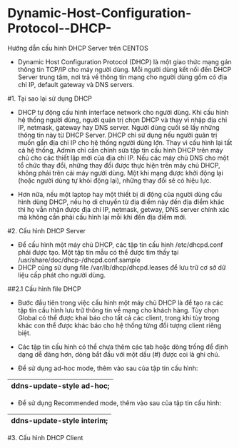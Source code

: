 # Dynamic-Host-Configuration-Protocol--DHCP-
Hướng dẫn cấu hình DHCP Server trên CENTOS

- Dynamic Host Configuration Protocol (DHCP) là một giao thức mạng gán thông tin TCP/IP cho máy người dùng. Mỗi người dùng kết nối đến DHCP Server trung tâm, nơi trả về thông tin mạng cho người dùng gồm có địa chỉ IP, default gateway và DNS servers.

#1. Tại sao lại sử dụng DHCP

- DHCP tự động cấu hình interface  network cho người dùng. Khi cấu hình hệ thống người dùng, người quản trị chọn DHCP và thay vì nhập địa chỉ IP, netmask, gateway hay DNS server. Người dùng cuối sẽ lấy những thông tin này từ DHCP Server. DHCP chỉ sử dụng nếu người quản trị muốn gắn địa chỉ IP cho hệ thống người dùng lớn. Thay vì cấu hình lại tất cả hệ thống, Admin chỉ cần chỉnh sửa tập tin cấu hình DHCP trên máy chủ cho các thiết lập mới của địa chỉ IP. Nếu các máy chủ DNS cho một tổ chức thay đổi, những thay đổi được thực hiện trên máy chủ DHCP, không phải trên cái máy người dùng. Một khi mạng được khởi động lại (hoặc người dùng tự khỏi động lại), những thay đổi sẽ có hiệu lực.

- Hơn nữa, nếu một laptop hay một thiết bị di động của người dùng cấu hình dùng DHCP, nếu họ di chuyển từ địa điểm này đến địa điểm khác thì họ vẫn nhận được địa chỉ IP, netmask, getway, DNS server chính xác mà không cần phải cấu hình lại mỗi khi đến địa điểm mới.

#2. Cấu hình DHCP Server

- Để cấu hình một máy chủ DHCP, các tập tin cấu hình /etc/dhcpd.conf phải được tạo. Một tập tin mẫu có thể được tìm thấy tại /usr/share/doc/dhcp-<version>/dhcpd.conf.sample
- DHCP cũng sử dụng file /var/lb/dhcp/dhcpd.leases để lưu trữ cơ sở dữ liệu cấp phát cho người dùng. 

##2.1 Cấu hình file DHCP

- Bước đầu tiên trong việc cấu hình một máy chủ DHCP là để tạo ra các tập tin cấu hình lưu trữ thông tin về mạng cho khách hàng. Tùy chọn Global có thể được khai báo cho tất cả các client, trong khi tùy trọng khác con thể được khác báo cho hệ thống từng đối tượng client riêng biệt.

- Các tập tin cấu hình có thể chưa thêm các tab hoặc dòng trống để định dạng dễ dàng hơn, dòng bắt đầu với một dấu (#) được coi là ghi chú.

- Để sử dụng ad-hoc mode, thêm vào sau của tập tin cấu hình: 

| ddns-update-style ad-hoc; |
|---------------------------|

- Để sử dụng Recommended mode, thêm vào sau của tập tin cấu hình:

| ddns-update-style interim; |
|----------------------------|

#3. Cấu hình DHCP Client
